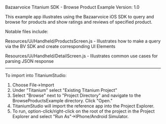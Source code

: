 Bazaarvoice Titanium SDK - Browse Product Example
Version: 1.0

This example app illustrates using the Bazaarvoice iOS SDK to query and browse for products and show ratings and reviews of specified product.

Notable files include:

Resources/Ui/Handheld/ProductsScreen.js - Illustrates how to make a query via the BV SDK and create corresponding UI Elements

Resources/Ui/Handheld/DetailScreen.js - Illustrates common use cases for parsing JSON response

---

To import into TitaniumStudio:

1. Choose File->Import
2. Under "Titanium" select "Existing Titanium Project"
3. Select "Browse" next to "Project Directory" and navigate to the BrowseProductsExample directory.  Click "Open."
4. TitaniumStudio will import the reference app into the Project Explorer.  
5. To run, option-click/right-click on the root of the project in the Project Explorer and select "Run As"->IPhone/Android Simulator. 